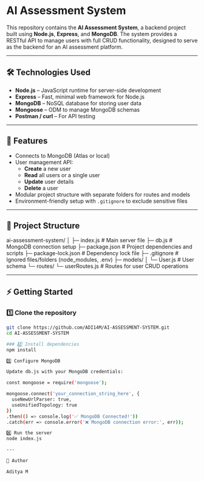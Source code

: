 # AI Assessment System

This repository contains the **AI Assessment System**, a backend project built using **Node.js**, **Express**, and **MongoDB**. The system provides a RESTful API to manage users with full CRUD functionality, designed to serve as the backend for an AI assessment platform.

---

## 🛠️ Technologies Used

- **Node.js** – JavaScript runtime for server-side development
- **Express** – Fast, minimal web framework for Node.js
- **MongoDB** – NoSQL database for storing user data
- **Mongoose** – ODM to manage MongoDB schemas
- **Postman / curl** – For API testing

---

## 🚀 Features

- Connects to MongoDB (Atlas or local)
- User management API:
  - **Create** a new user
  - **Read** all users or a single user
  - **Update** user details
  - **Delete** a user
- Modular project structure with separate folders for routes and models
- Environment-friendly setup with `.gitignore` to exclude sensitive files

---

## 📂 Project Structure

ai-assessment-system/
│
├─ index.js # Main server file
├─ db.js # MongoDB connection setup
├─ package.json # Project dependencies and scripts
├─ package-lock.json # Dependency lock file
├─ .gitignore # Ignored files/folders (node_modules, .env)
├─ models/
│ └─ User.js # User schema
└─ routes/
└─ userRoutes.js # Routes for user CRUD operations 


---

## ⚡ Getting Started

### 1️⃣ Clone the repository
```bash
git clone https://github.com/ADI14M/AI-ASSESSMENT-SYSTEM.git
cd AI-ASSESSMENT-SYSTEM

### 2️⃣ Install dependencies
npm install 

3️⃣ Configure MongoDB

Update db.js with your MongoDB credentials:

const mongoose = require('mongoose');

mongoose.connect('your_connection_string_here', {
  useNewUrlParser: true,
  useUnifiedTopology: true
})
.then(() => console.log('✅ MongoDB Connected!'))
.catch(err => console.error('❌ MongoDB connection error:', err)); 

4️⃣ Run the server
node index.js  

---

📌 Author

Aditya M
